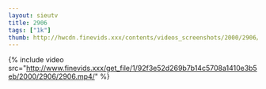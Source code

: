 ```yaml
--- 
layout: sieutv
title: 2906
tags: ["1k"]
thumb: http://hwcdn.finevids.xxx/contents/videos_screenshots/2000/2906/preview.mp4.jpg
---
```

{% include video src="http://www.finevids.xxx/get_file/1/92f3e52d269b7b14c5708a1410e3b5eb/2000/2906/2906.mp4/" %} 
